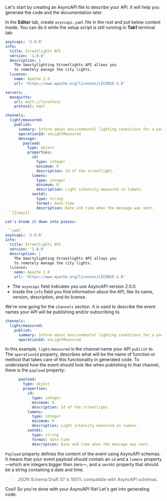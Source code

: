Let's start by creating an AsyncAPI file to describe your API. It will help you generate the code and the documentation later.

In the **Editor** tab, create `asyncapi.yaml` file in the root and put below content inside. You can do it while the setup script is still running in **Tab1** terminal tab:

```yaml
asyncapi: '2.0.0'
info:
  title: Streetlights API
  version: '1.0.0'
  description: |
    The Smartylighting Streetlights API allows you
    to remotely manage the city lights.
  license:
    name: Apache 2.0
    url: 'https://www.apache.org/licenses/LICENSE-2.0'

servers:
  mosquitto:
    url: mqtt://localhost
    protocol: mqtt

channels:
  light/measured:
    publish:
      summary: Inform about environmental lighting conditions for a particular streetlight.
      operationId: onLightMeasured
      message:
        payload:
          type: object
          properties:
            id:
              type: integer
              minimum: 0
              description: Id of the streetlight.
            lumens:
              type: integer
              minimum: 0
              description: Light intensity measured in lumens.
            sentAt:
              type: string
              format: date-time
              description: Date and time when the message was sent.
```{{copy}}

Let's break it down into pieces:

```yaml
asyncapi: '2.0.0'
info:
  title: Streetlights API
  version: '1.0.0'
  description: |
    The Smartylighting Streetlights API allows you
    to remotely manage the city lights.
  license:
    name: Apache 2.0
    url: 'https://www.apache.org/licenses/LICENSE-2.0'
```

- The `asyncapi` field indicates you use AsyncAPI version 2.0.0.
- Inside the `info` field you find information about the API, like its name, version, description, and its license.

We're now going for the `channels` section. It is used to describe the event names your API will be publishing and/or subscribing to.

```yaml
channels:
  light/measured:
    publish:
      summary: Inform about environmental lighting conditions for a particular streetlight.
      operationId: onLightMeasured
```

In this example, `light/measured` is the channel name your API `publish` to. The `operationId` property, describes what will be the name of function or method that takes care of this functionality in generated code. To understand how the event should look like when publishing to that channel, there is the `payload` property:

```yaml
      payload:
        type: object
        properties:
          id:
            type: integer
            minimum: 0
            description: Id of the streetlight.
          lumens:
            type: integer
            minimum: 0
            description: Light intensity measured in lumens.
          sentAt:
            type: string
            format: date-time
            description: Date and time when the message was sent.
```

`Payload` property defines the content of the event using AsyncAPI schemas. It means that your event payload should contain an `id` and a `lumens` property —which are integers bigger than zero—, and a `sentAt` property that should be a string containing a date and time.

> JSON Schema Draft 07 is 100% compatible with AsyncAPI schemas.

Cool! So you're done with your AsyncAPI file! Let's get into generating code.